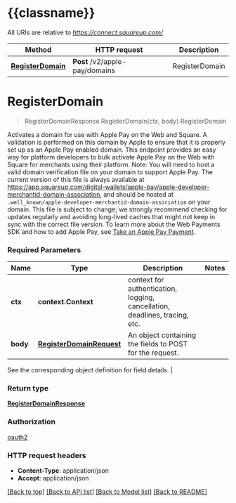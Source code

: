 # {{classname}}

All URIs are relative to *https://connect.squareup.com/*

Method | HTTP request | Description
------------- | ------------- | -------------
[**RegisterDomain**](ApplePayApi.md#RegisterDomain) | **Post** /v2/apple-pay/domains | RegisterDomain

# **RegisterDomain**
> RegisterDomainResponse RegisterDomain(ctx, body)
RegisterDomain

Activates a domain for use with Apple Pay on the Web and Square. A validation is performed on this domain by Apple to ensure that it is properly set up as an Apple Pay enabled domain.  This endpoint provides an easy way for platform developers to bulk activate Apple Pay on the Web with Square for merchants using their platform.  Note: You will need to host a valid domain verification file on your domain to support Apple Pay.  The current version of this file is always available at https://app.squareup.com/digital-wallets/apple-pay/apple-developer-merchantid-domain-association, and should be hosted at `.well_known/apple-developer-merchantid-domain-association` on your domain.  This file is subject to change; we strongly recommend checking for updates regularly and avoiding long-lived caches that might not keep in sync with the correct file version.  To learn more about the Web Payments SDK and how to add Apple Pay, see [Take an Apple Pay Payment](https://developer.squareup.com/docs/web-payments/apple-pay).

### Required Parameters

Name | Type | Description  | Notes
------------- | ------------- | ------------- | -------------
 **ctx** | **context.Context** | context for authentication, logging, cancellation, deadlines, tracing, etc.
  **body** | [**RegisterDomainRequest**](RegisterDomainRequest.md)| An object containing the fields to POST for the request.

See the corresponding object definition for field details. | 

### Return type

[**RegisterDomainResponse**](RegisterDomainResponse.md)

### Authorization

[oauth2](../README.md#oauth2)

### HTTP request headers

 - **Content-Type**: application/json
 - **Accept**: application/json

[[Back to top]](#) [[Back to API list]](../README.md#documentation-for-api-endpoints) [[Back to Model list]](../README.md#documentation-for-models) [[Back to README]](../README.md)

